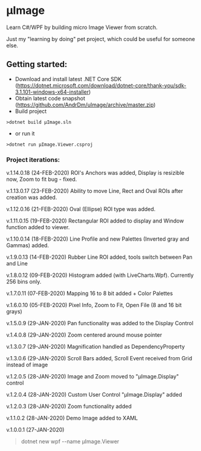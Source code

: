 # µImage
Learn C#/WPF by building micro Image Viewer from scratch.

Just my "learning by doing" pet project, which could be useful for someone else.

## Getting started:
- Download and install latest .NET Core SDK (https://dotnet.microsoft.com/download/dotnet-core/thank-you/sdk-3.1.101-windows-x64-installer)
- Obtain latest code snapshot (https://github.com/AndrDm/uImage/archive/master.zip)
- Build project 
````console
>dotnet build µImage.sln
````
- or run it 
````console
>dotnet run µImage.Viewer.csproj
````
### Project iterations:
v.1.14.0.18 (24-FEB-2020)
ROI's Anchors was added, Display is resizible now, Zoom to fit bug - fixed.

v.1.13.0.17 (23-FEB-2020)
Ability to move Line, Rect and Oval ROIs after creation was added.

v.1.12.0.16 (21-FEB-2020)
Oval (Ellipse) ROI type was added.

v.1.11.0.15 (19-FEB-2020)
Rectangular ROI added to display and Window function added to viewer.

v.1.10.0.14 (18-FEB-2020)
Line Profile and new Palettes (Inverted gray and Gammas) added.

v.1.9.0.13 (14-FEB-2020)
Rubber Line ROI added, tools switch between Pan and Line

v.1.8.0.12 (09-FEB-2020)
Histogram added (with LiveCharts.Wpf). Currently 256 bins only.

v.1.7.0.11 (07-FEB-2020)
Mapping 16 to 8 bit added + Color Palettes 

v.1.6.0.10 (05-FEB-2020)
Pixel Info, Zoom to Fit, Open File (8 and 16 bit grays)
  
v.1.5.0.9 (29-JAN-2020)
Pan functionality was added to the Display Control

v.1.4.0.8 (29-JAN-2020)
Zoom centered around mouse pointer

v.1.3.0.7 (29-JAN-2020)
Magnification handled as DependencyProperty

v.1.3.0.6 (29-JAN-2020)
Scroll Bars added, Scroll Event received from Grid instead of image

v.1.2.0.5 (28-JAN-2020)
Image and Zoom moved to "µImage.Display" control

v.1.2.0.4 (28-JAN-2020)
Custom User Control "µImage.Display" added

v.1.2.0.3 (28-JAN-2020)
Zoom functionality added

v.1.1.0.2 (28-JAN-2020)
Demo Image added to XAML

v.1.0.0.1 (27-JAN-2020)
>dotnet new wpf --name µImage.Viewer
